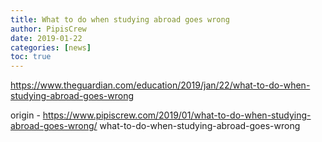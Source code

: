 ```yaml
---
title: What to do when studying abroad goes wrong
author: PipisCrew
date: 2019-01-22
categories: [news]
toc: true
---
```


https://www.theguardian.com/education/2019/jan/22/what-to-do-when-studying-abroad-goes-wrong

origin - https://www.pipiscrew.com/2019/01/what-to-do-when-studying-abroad-goes-wrong/ what-to-do-when-studying-abroad-goes-wrong